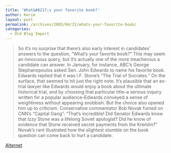 ```yaml
---
title: 'What&#8217;s your favorite book?'
author: Kerim
layout: post
permalink: /archives/2003/04/21/whats-your-favorite-book/
categories:
  - Old Blog Import
---
```


>   So it&#8217;s no surprise that there&#8217;s also early interest in candidates&#8217; answers to the question, &#8220;What&#8217;s your favorite book?&#8221; This may seem an innocuous query, but it&#8217;s actually one of the more treacherous a candidate can answer. In January, for instance, ABC&#8217;s George Stephanopoulos asked Sen. John Edwards to name his favorite book. Edwards replied that it was I.F. Stone&#8217;s &#8220;The Trial of Socrates.&#8221; On the surface, that seemed to hit just the right note. It&#8217;s plausible that an ex-trial lawyer like Edwards would enjoy a book about the ultimate historical trial, and by choosing that particular title&#8211;a serious inquiry written for a popular audience&#8211;Edwards conveyed a sense of weightiness without appearing snobbish. But the choice also opened him up to criticism. Conservative commentator Bob Novak fumed on CNN&#8217;s &#8220;Capital Gang&#8221;: &#8220;That&#8217;s incredible! Did Senator Edwards know that Izzy Stone was a lifelong Soviet apologist? Did he know of evidence that Stone received secret payments from the Kremlin?&#8221; Novak&#8217;s rant illustrated how the slightest stumble on the book question can come back to hurt a candidate.


<a href="http://www.alternet.org/print.html?StoryID=15694" onclick="_gaq.push(['_trackEvent', 'outbound-article', 'http://www.alternet.org/print.html?StoryID=15694', 'Alternet']);" >Alternet</a>

